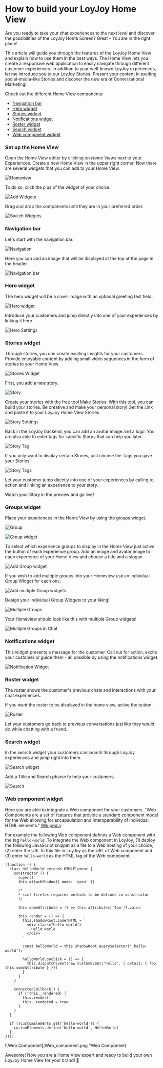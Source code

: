 # How to build your LoyJoy Home View

Are you ready to take your chat experiences to the next level and discover the possibilities of the LoyJoy Home Screen? Great - You are in the right place!

This article will guide you through the features of the LoyJoy Home View and explain how to use them in the best ways. The Home View lets you create a responsive web application to easily navigate through different customer experiences. In addition to your well-known LoyJoy experiences, let me introduce you to our LoyJoy Stories. Present your content in exciting social-media-like Stories and discover the new era of Conversational Marketing!


Check out the different Home View components:

- [Navigation bar](#Navigation-bar)
- [Hero widget](#Hero-widget)
- [Stories widget](#Stories-widget)
- [Notifications widget](#Notifications-widget)
- [Roster widget](#Roster-widget)
- [Search widget](#Search-widget)
- [Web component widget](#Web-component-widget)


### Set up the Home View

Open the Home View editor by clicking on *Home Views* next to your Experiences. Create a new Home View in the upper right corner. Now there are several widgets that you can add to your Home View.

![Homeview](Homeviews.png "Homeview")

To do so, click the plus of the widget of your choice.

![Add Widgets](Add_widget.gif "Add Widgets")

Drag and drop the components until they are in your preferred order.

![Switch Widgets](Switch_widget.gif "Switch Widgets")

### Navigation bar

Let's start with the navigation bar.

![Navigation](navbar.png "Navigation")

Here you can add an image that will be displayed at the top of the page in the header.

![Navigation bar](Navigationbar.png "Navigation bar")

### Hero widget

The hero widget will be a cover image with an optional greeting text field.

![Hero widget](Hero_chat.png "Hero widget")

Introduce your customers and jump directly into one of your experiences by linking it here.

![Hero Settings](Hero_widget.png "Hero Settings")

### Stories widget

Through stories, you can create exciting insights for your customers. Provide enjoyable content by adding small video sequences in the form of stories to your Home View.

![Stories Widget](storieswid.png "Stories Widget")

First, you add a new story.

![Story](Story.gif "Story")

Create your stories with the free tool [Make Stories](https://makestories.io/). With this tool, you can build your stories. Be creative and make your personal story! Get the Link and paste it to your LoyJoy Home View Stories.

![Story Settings](Story_settings.png "Story Settings")

Back in the LoyJoy backend, you can add an avatar image and a logo. You are also able to enter tags for specific Storys that can help you later. 

![Story Tag](Tags_story.gif "Story Tag")

If you only want to display certain Stories, just choose the Tags you gave your Stories!

![Story Tags](Story_tags.png "Story Tags")

Let your customer jump directly into one of your experiences by calling to action and linking an experience to your story.

Watch your Story in the preview and go live!

### Groups widget

Place your experiences in the Home View by using the groups widget.

![Group](groupswid.png "Group")

![Group widget](Groupone.png "Group widget")

To select which experience groups to display in the Home View just active the button of each experience group. Add an image and avatar image to each experience of your Home View and choose a title and a slogan.

![Add Group widget](Add_Group.png "Add Group widget")

If you wish to add multiple groups into your Homeview use an individual Group Widget for each one. 

![Add multiple Group widgets](Group_Widget.png "Add multiple Group widgets")

Design your individual Group Widgets to your liking! 

![Multiple Groups](Grouptwo.png "Multiple Groups")

Your Homeview should look like this with multiple Group widgets!

![Multiple Groups in Chat](Groups.png "Multiple Groups in Chat")

### Notifications widget

This widget presents a message for the customer. Call out for action, excite your customer or guide them - all possible by using the notifications widget.

![Notification Widget](notwid.png "Notification Widget")

### Roster widget

The roster shows the customer's previous chats and interactions with your chat experiences.

If you want the roster to be displayed in the home view, active the button.

![Roster](Roster.gif "Roster")

Let your customers go back to previous conversations just like they would do while chatting with a friend.

### Search widget 

In the search widget your customers can search through LoyJoy experiences and jump right into them.

![Search widget](Search_Chat.png "Search widget")

Add a Title and Search pharse to help your customers. 

![Search](Search_Widget.png "Search")

### Web component widget 

Here you are able to integrate a Web component for your customers. "Web Components are a set of features that provide a standard component model for the Web allowing for encapsulation and interoperability of individual HTML elements." [Wikipedia](https://en.wikipedia.org/wiki/Web_Components)

For example the following Web component defines a Web component with the tag `hello-world`. To integrate the Web component in LoyJoy, (1) deploy the following JavaScript snippet as a file to a Web hosting of your choice, (2) enter the URL to this file in LoyJoy as the URL of Web component and (3) enter `hello-world` as the HTML tag of the Web component.

```
(function () {
  class HelloWorld extends HTMLElement {
    constructor () {
      super()
      this.attachShadow({ mode: 'open' })

      /*
      * sic! firefox requires methods to be defined in constructor
      */

      this.someAttribute = () => this.attributes['foo']?.value

      this.render = () => {
        this.shadowRoot.innerHTML = `
          <div class="hello-world">
            Hello world
          </div>
        `

        const helloWorld = this.shadowRoot.querySelector('.hello-world');

        helloWorld.onclick = () => {
          this.dispatchEvent(new CustomEvent('hello', { detail: { foo: this.someAttribute } }))
        }
      }
    }

    connectedCallback() {
      if (!this._rendered) {
        this.render()
        this._rendered = true
      }
    }
  }

  if (!customElements.get('hello-world')) {
    customElements.define('hello-world', HelloWorld)
  }
})()
```

![Web Component](Web_component.png "Web Component)

Awesome! Now you are a Home View expert and ready to build your own LoyJoy Home View for your brand! :tada:
